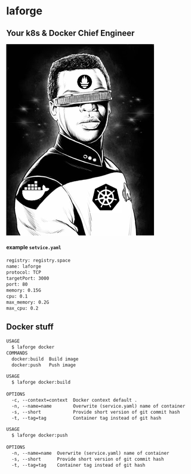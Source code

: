 # laforge

## Your k8s & Docker Chief Engineer


![Kiku](./assets/logo.png)


#### example `setvice.yaml`

```
registry: registry.space
name: laforge
protocol: TCP
targetPort: 3000
port: 80
memory: 0.15G
cpu: 0.1
max_memory: 0.2G
max_cpu: 0.2
```


## Docker stuff
```
USAGE
  $ laforge docker
COMMANDS
  docker:build  Build image
  docker:push   Push image
```

```
USAGE
  $ laforge docker:build

OPTIONS
  -c, --context=context  Docker context default .
  -n, --name=name        Overwrite (service.yaml) name of container 
  -s, --short            Provide short version of git commit hash
  -t, --tag=tag          Container tag instead of git hash
```

```
USAGE
  $ laforge docker:push

OPTIONS
  -n, --name=name  Overwrite (service.yaml) name of container
  -s, --short      Provide short version of git commit hash
  -t, --tag=tag    Container tag instead of git hash
```